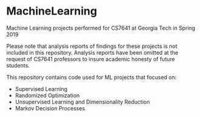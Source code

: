 # MachineLearning
Machine Learning projects performed for CS7641 at Georgia Tech in Spring 2019

Please note that analysis reports of findings for these projects is not included in this repository. Analysis reports have been omitted at the request of CS7641 professors to insure academic honesty of future students.

This repository contains code used for ML projects that focused on:
 - Supervised Learning
 - Randomized Optimization
 - Unsupervised Learning and Dimensionality Reduction
 - Markov Decision Processes
